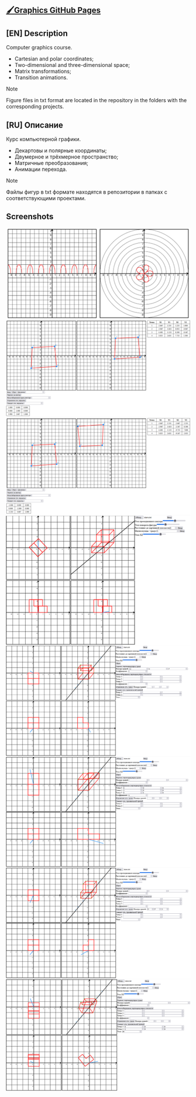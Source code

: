 ## [🖌️Graphics GitHub Pages](https://kanzu32.github.io/graphics)

## [EN] Description

Computer graphics course.

* Cartesian and polar coordinates;
* Two-dimensional and three-dimensional space;
* Matrix transformations;
* Transition animations.

>[!note]
> Figure files in txt format are located in the repository in the folders with the corresponding projects.

## [RU] Описание

Курс компьютерной графики.

* Декартовы и полярные координаты;
* Двумерное и трёхмерное пространство;
* Матричные преобразования;
* Анимации перехода.

>[!note]
> Файлы фигур в txt формате находятся в репозитории в папках с соответствующими проектами.

## Screenshots
![](https://github.com/Kanzu32/graphics/blob/main/readme/graphics-1.png)
![](https://github.com/Kanzu32/graphics/blob/main/readme/graphics-2.png)
![](https://github.com/Kanzu32/graphics/blob/main/readme/graphics-3.png)
![](https://github.com/Kanzu32/graphics/blob/main/readme/graphics-4.png)
![](https://github.com/Kanzu32/graphics/blob/main/readme/graphics-5.png)
![](https://github.com/Kanzu32/graphics/blob/main/readme/graphics-6.png)
![](https://github.com/Kanzu32/graphics/blob/main/readme/graphics-7.png)
![](https://github.com/Kanzu32/graphics/blob/main/readme/graphics-8.png)

